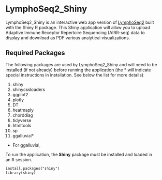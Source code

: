 # LymphoSeq2_Shiny

LymphoSeq2_Shiny is an interactive web app version of [LymphoSeq2](https://github.com/shashidhar22/LymphoSeq2/tree/v0.0.0.9000) built with the Shiny R package. This Shiny application will allow you to upload Adaptive Immune Receptor Repertoire Sequencing (AIRR-seq) data to display and download as PDF various analytical visualizations. 

## Required Packages

The following packages are used by LymphoSeq2_Shiny and will need to be installed (if not already) before running the application (the * will indicate special instructions in installation. See below the list for more details): 

1. shiny
2. shinycssloaders
3. ggplot2
4. plotly
5. DT
6. heatmaply
7. chorddiag
8. tidyverse
9. htmltools
10. sp
11. ggalluvial*

* For ggalluvial,



To run the application, the **Shiny** package must be installed and loaded in an R session.
```
install.packages("shiny")
library(shiny)
```
